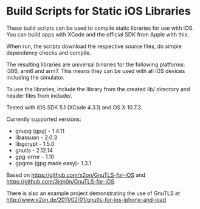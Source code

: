 Build Scripts for Static iOS Libraries
======================================

These build scripts can be used to compile static libraries for use with iOS. You can build apps with XCode and the official SDK from Apple with this.

When run, the scripts download the respective source files, do simple dependency checks and compile.

The resulting libraries are universal binaries for the following platforms: i386, arm6 and arm7. This means they can be used with all iOS devices including the simulator.

To use the libraries, include the library from the created lib/ directory and header files from include/.

Tested with iOS SDK 5.1 (XCode 4.3.1) and OS X 10.7.3.

Currently supported versions:

 * gnupg (gpg) - 1.4.11
 * libassuan - 2.0.3
 * libgcrypt - 1.5.0
 * gnutls - 2.12.14
 * gpg-error - 1.10
 * gpgme (gpg made easy)- 1.3.1

Based on https://github.com/x2on/GnuTLS-for-iOS and https://github.com/3ign0n/GnuTLS-for-iOS.

There is also an example project demonstrating the use of GnuTLS at http://www.x2on.de/2011/02/01/gnutls-for-ios-iphone-and-ipad

